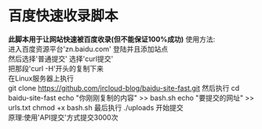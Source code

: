 # 百度快速收录脚本
**此脚本用于让网站快速被百度收录(但不能保证100%成功)**
使用方法:  
进入百度资源平台'zn.baidu.com' 登陆并且添加站点  
然后选择'普通提交' 选择'curl提交'  
把那段'curl -H'开头的复制下来  
在Linux服务器上执行  
    git clone https://github.com/jrcloud-blog/baidu-site-fast.git
然后执行
    cd baidu-site-fast
    echo "你刚刚复制的内容" >> bash.sh
    echo "要提交的网址" >> urls.txt
    chmod +x bash.sh
最后执行
    ./uploads
开始提交  
原理:使用'API提交'方式提交3000次
